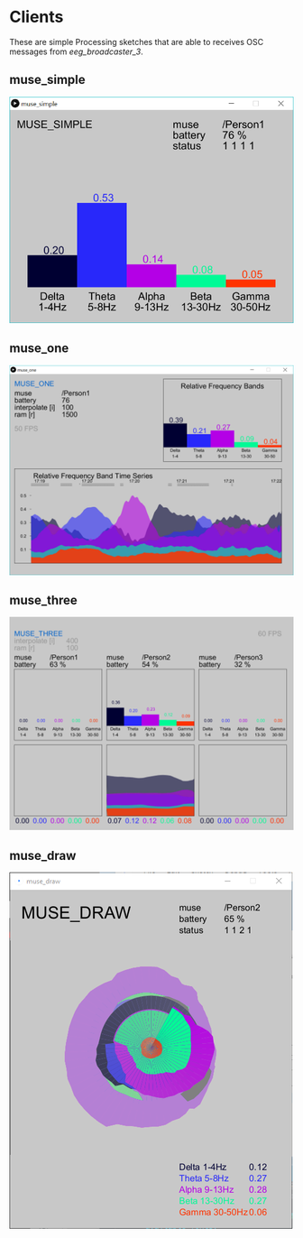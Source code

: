 ﻿﻿﻿﻿﻿﻿﻿﻿﻿﻿﻿﻿﻿﻿﻿﻿﻿﻿﻿﻿﻿﻿﻿﻿﻿
# Clients

These are simple Processing sketches that are able to receives OSC messages from *eeg\_broadcaster\_3*.

## muse_simple
<img src="https://raw.githubusercontent.com/evsc/eegOSCworkshop/master/clients/_imgs/processing_muse_simple.png"/>

## muse_one
<img src="https://raw.githubusercontent.com/evsc/eegOSCworkshop/master/clients/_imgs/processing_muse_one.png"/>

## muse_three
<img src="https://raw.githubusercontent.com/evsc/eegOSCworkshop/master/clients/_imgs/processing_muse_three.png"/>

## muse_draw
<img src="https://raw.githubusercontent.com/evsc/eegOSCworkshop/master/clients/_imgs/processing_muse_draw.png" />

































